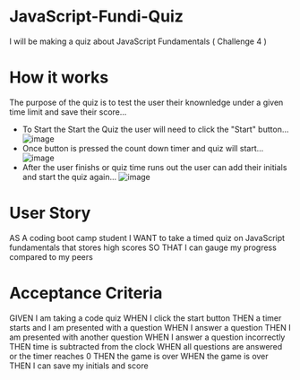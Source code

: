 # JavaScript-Fundi-Quiz
I will be making a quiz about JavaScript Fundamentals ( Challenge 4 )  

# How it works 
The purpose of the quiz is to test the user their knownledge under a given time limit and save their score...
- To Start the Start the Quiz the user will need to click the "Start" button...
![image](https://github.com/SRGsanti/JavaScript-Fundi-Quiz/assets/125318014/e15806ed-a0a3-47fd-81b8-25c4017a0dfb)
- Once button is pressed the count down timer and quiz will start...
  ![image](https://github.com/SRGsanti/JavaScript-Fundi-Quiz/assets/125318014/2a4f0dca-fffe-4b7f-a1c9-fae35e038532)
- After the user finishs or quiz time runs out the user can add their initials and start the quiz again...
  ![image](https://github.com/SRGsanti/JavaScript-Fundi-Quiz/assets/125318014/11756b7f-cb9f-488d-93a4-feb3fb3c2511)
  


# User Story

AS A coding boot camp student
I WANT to take a timed quiz on JavaScript fundamentals that stores high scores
SO THAT I can gauge my progress compared to my peers

# Acceptance Criteria

GIVEN I am taking a code quiz
WHEN I click the start button
THEN a timer starts and I am presented with a question
WHEN I answer a question
THEN I am presented with another question
WHEN I answer a question incorrectly
THEN time is subtracted from the clock
WHEN all questions are answered or the timer reaches 0
THEN the game is over
WHEN the game is over
THEN I can save my initials and score
